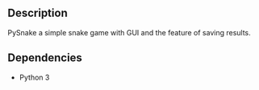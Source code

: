 ## Description
PySnake a simple snake game with GUI and the feature of saving results.

## Dependencies
- Python 3